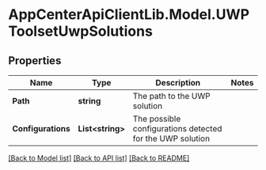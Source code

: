 # AppCenterApiClientLib.Model.UWPToolsetUwpSolutions
## Properties

Name | Type | Description | Notes
------------ | ------------- | ------------- | -------------
**Path** | **string** | The path to the UWP solution | 
**Configurations** | **List&lt;string&gt;** | The possible configurations detected for the UWP solution | 

[[Back to Model list]](../README.md#documentation-for-models) [[Back to API list]](../README.md#documentation-for-api-endpoints) [[Back to README]](../README.md)

